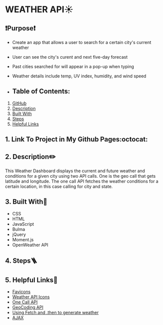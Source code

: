 
# WEATHER API:sunny:

## ❗Purpose❗
 * Create an app that allows a user to search for a certain city's current weather
 * User can see the city's curent and next five-day forecast
 * Past cities searched for will appear in a pop-up when typing
 * Weather details include temp, UV index, humidity, and wind speed


 *   ## Table of Contents:
1. [ GitHub ](#link-to-my-page)
2. [ Description ](#desc)
3. [ Built With ](#built-with)
4. [ Steps ](#steps)
5. [ Helpful Links ](#help)

 <a name="link-to-my-page"></a>
 ## 1. Link To Project in My Github Pages:octocat:


<a name="desc"></a>
## 2. Description✏️
This Weather Dashboard displays the current and future weather and conditions for a given city using two API calls. One is the geo call that gets latitude and longitude. The one call API fetches the weather conditions for a certain location, in this case calling for city and state.  

<a name="built-with"></a>
## 3. Built With🔨
 * CSS
 * HTML
 * JavaScript
 * Bulma
 * jQuery
 * Moment.js
 * OpenWeather API
  
<a name="steps"></a>
 ## 4. Steps:ladder:

 <a name="help"></a>
  ## 5. Helpful Links:link:

* [Favicons](https://www.w3schools.com/howto/howto_html_favicon.asp)
* [Weather API Icons](https://openweathermap.org/weather-conditions)
* [One Call API](https://openweathermap.org/api)
* [GeoCoding API](https://openweathermap.org/api/geocoding-api)
* [Using Fetch and .then to generate weather](https://www.visualcrossing.com/resources/documentation/weather-api/how-to-load-weather-data-in-javascript/)
* [AJAX](https://www.w3schools.com/whatis/whatis_ajax.asp)

